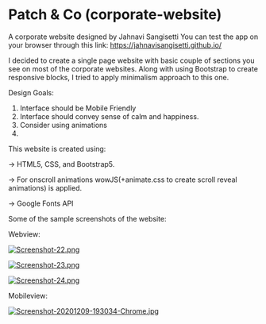 # Patch & Co (corporate-website)
A corporate website designed by Jahnavi Sangisetti
You can test the app on your browser through this link: 
https://jahnavisangisetti.github.io/

I decided to create a single page website with basic couple of sections you see on most of the corporate websites. Along with using Bootstrap to create responsive blocks, I tried to apply minimalism approach to this one.

Design Goals:
1. Interface should be Mobile Friendly
2. Interface should convey sense of calm and happiness.
3. Consider using animations 
4. 

This website is created using:

-> HTML5, CSS, and Bootstrap5.

-> For onscroll animations wowJS(+animate.css to create scroll reveal animations) is applied.

-> Google Fonts API


Some of the sample screenshots of the website:

Webview:

[![Screenshot-22.png](https://i.postimg.cc/LXJgyfQX/Screenshot-22.png)](https://postimg.cc/0MqNj6sR)

[![Screenshot-23.png](https://i.postimg.cc/rsW0TTk2/Screenshot-23.png)](https://postimg.cc/Lg96kr5x)

[![Screenshot-24.png](https://i.postimg.cc/sXbQbXbJ/Screenshot-24.png)](https://postimg.cc/dkmVyqs7)

Mobileview:

[![Screenshot-20201209-193034-Chrome.jpg](https://i.postimg.cc/Kz3r1d2J/Screenshot-20201209-193034-Chrome.jpg)](https://postimg.cc/N9YrVCLH)
